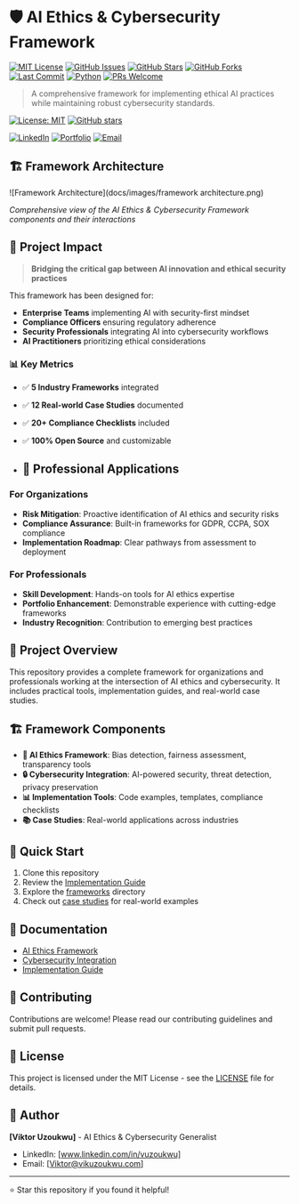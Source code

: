 # 🛡️ AI Ethics & Cybersecurity Framework 
[![MIT License](https://img.shields.io/badge/License-MIT-green.svg)](https://opensource.org/licenses/MIT)
[![GitHub Issues](https://img.shields.io/github/issues/vandyvah/ai-ethics-cybersecurity-framework.svg)](https://github.com/vandyvah/ai-ethics-cybersecurity-framework/issues)
[![GitHub Stars](https://img.shields.io/github/stars/vandyvah/ai-ethics-cybersecurity-framework.svg)](https://github.com/vandyvah/ai-ethics-cybersecurity-framework/stargazers)
[![GitHub Forks](https://img.shields.io/github/forks/vandyvah/ai-ethics-cybersecurity-framework.svg)](https://github.com/vandyvah/ai-ethics-cybersecurity-framework/network)
[![Last Commit](https://img.shields.io/github/last-commit/vandyvah/ai-ethics-cybersecurity-framework.svg)](https://github.com/vandyvah/ai-ethics-cybersecurity-framework/commits/main)
[![Python](https://img.shields.io/badge/Python-3.8+-blue.svg)](https://www.python.org/downloads/)
[![PRs Welcome](https://img.shields.io/badge/PRs-welcome-brightgreen.svg)](http://makeapullrequest.com)

> A comprehensive framework for implementing ethical AI practices while maintaining robust cybersecurity standards.

[![License: MIT](https://img.shields.io/badge/License-MIT-yellow.svg)](https://opensource.org/licenses/MIT)
[![GitHub stars](https://img.shields.io/github/stars/YOUR_USERNAME/ai-ethics-cybersecurity-framework.svg)](https://github.com/YOUR_USERNAME/ai-ethics-cybersecurity-framework/stargazers)

[![LinkedIn](https://img.shields.io/badge/-LinkedIn-blue?style=flat&logo=Linkedin&logoColor=white)](www.linkedin.com/in/vuzoukwu)
[![Portfolio](https://img.shields.io/badge/Portfolio-Visit-orange)](www.linkedin.com/in/vuzoukwu)
[![Email](https://img.shields.io/badge/Email-Contact-red)](mailto:viktor@vikuzoukwu.com)

## 🏗️ Framework Architecture

![Framework Architecture](docs/images/framework architecture.png)

*Comprehensive view of the AI Ethics & Cybersecurity Framework components and their interactions*
## 🎯 Project Impact

> **Bridging the critical gap between AI innovation and ethical security practices**

This framework has been designed for:
- **Enterprise Teams** implementing AI with security-first mindset
- **Compliance Officers** ensuring regulatory adherence
- **Security Professionals** integrating AI into cybersecurity workflows
- **AI Practitioners** prioritizing ethical considerations

### 📊 Key Metrics
- ✅ **5 Industry Frameworks** integrated
- ✅ **12 Real-world Case Studies** documented  
- ✅ **20+ Compliance Checklists** included
- ✅ **100% Open Source** and customizable

- ## 💼 Professional Applications

### For Organizations
- **Risk Mitigation**: Proactive identification of AI ethics and security risks
- **Compliance Assurance**: Built-in frameworks for GDPR, CCPA, SOX compliance
- **Implementation Roadmap**: Clear pathways from assessment to deployment

### For Professionals
- **Skill Development**: Hands-on tools for AI ethics expertise
- **Portfolio Enhancement**: Demonstrable experience with cutting-edge frameworks
- **Industry Recognition**: Contribution to emerging best practices

## 🎯 Project Overview

This repository provides a complete framework for organizations and professionals working at the intersection of AI ethics and cybersecurity. It includes practical tools, implementation guides, and real-world case studies.

## 🏗️ Framework Components

- **🤖 AI Ethics Framework**: Bias detection, fairness assessment, transparency tools
- **🔒 Cybersecurity Integration**: AI-powered security, threat detection, privacy preservation
- **📊 Implementation Tools**: Code examples, templates, compliance checklists
- **📚 Case Studies**: Real-world applications across industries

## 🚀 Quick Start

1. Clone this repository
2. Review the [Implementation Guide](docs/Implementation_Guide.md)
3. Explore the [frameworks](frameworks/) directory
4. Check out [case studies](case_studies/) for real-world examples

## 📖 Documentation

- [AI Ethics Framework](docs/AI_Ethics_Framework.md)
- [Cybersecurity Integration](docs/Cybersecurity_Integration.md)
- [Implementation Guide](docs/Implementation_Guide.md)

## 🤝 Contributing

Contributions are welcome! Please read our contributing guidelines and submit pull requests.

## 📄 License

This project is licensed under the MIT License - see the [LICENSE](LICENSE) file for details.

## 👤 Author

**[Viktor Uzoukwu]** - AI Ethics & Cybersecurity Generalist
- LinkedIn: [www.linkedin.com/in/vuzoukwu]
- Email: [Viktor@vikuzoukwu.com]

---
⭐ Star this repository if you found it helpful!
